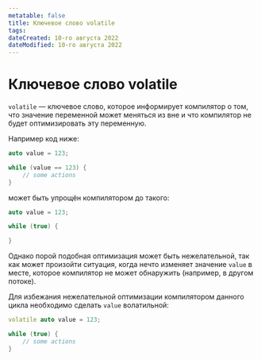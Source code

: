 ```yaml
---
metatable: false
title: Ключевое слово volatile
tags:
dateCreated: 10-го августа 2022
dateModified: 10-го августа 2022
---
```

# Ключевое слово volatile

`volatile` — ключевое слово, которое информирует компилятор о том, что значение переменной может меняться из вне и что компилятор не будет оптимизировать эту переменную.

Например код ниже:

```cpp
auto value = 123;

while (value == 123) {
	// some actions
}
```

может быть упрощён компилятором до такого:

```cpp
auto value = 123;

while (true) {

}
```

Однако порой подобная оптимизация может быть нежелательной, так как может произойти ситуация, когда нечто изменяет значение `value` в месте, которое компилятор не может обнаружить (например, в другом потоке).

Для избежания нежелательной оптимизации компилятором данного цикла необходимо сделать `value` волатильной:

```cpp
volatile auto value = 123;

while (true) {
	// some actions
}
```